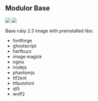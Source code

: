 ## Modulor Base

[![](https://images.microbadger.com/badges/image/tomasce/modulor-base.svg)](https://microbadger.com/images/tomasce/modulor-base "Get your own image badge on microbadger.com") [![](https://images.microbadger.com/badges/version/tomasce/modulor-base.svg)](http://microbadger.com/images/tomasce/modulor-base "Get your own version badge on microbadger.com")

Base ruby 2.3 image with preinstalled libs:

* fontforge
* ghostscript
* harfbuzz
* image magick
* nginx
* nodejs
* phantomjs
* ttf2eot
* ttfautohint
* qt5
* woff2
